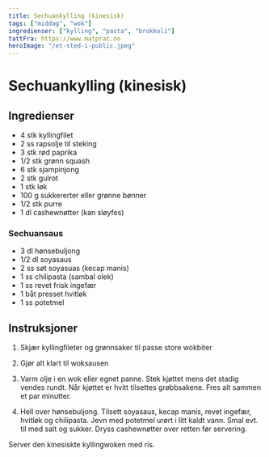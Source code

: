 ```yaml
---
title: Sechuankylling (kinesisk)
tags: ["middag", "wok"]
ingredienser: ["kylling", "pasta", "brokkoli"]
tattFra: https://www.matprat.no
heroImage: "/et-sted-i-public.jpeg"
---
```


# Sechuankylling (kinesisk)

## Ingredienser

- 4 stk kyllingfilet
- 2 ss rapsolje til steking
- 3 stk rød paprika
- 1/2 stk grønn squash
- 6 stk sjampinjong
- 2 stk gulrot
- 1 stk løk
- 100 g sukkererter eller grønne bønner
- 1/2 stk purre
- 1 dl cashewnøtter (kan sløyfes)

### Sechuansaus

- 3 dl hønsebuljong
- 1/2 dl soyasaus
- 2 ss søt soyasuas (kecap manis)
- 1 ss chilipasta (sambal olek)
- 1 ss revet frisk ingefær
- 1 båt presset hvitløk
- 1 ss potetmel

## Instruksjoner

1. Skjær kyllingfileter og grønnsaker til passe store wokbiter

2. Gjør alt klart til woksausen

3. Varm olje i en wok eller egnet panne. Stek kjøttet mens det stadig vendes rundt. Når kjøttet er hvitt tilsettes grøbbsakene. Fres alt sammen et par minutter.

4. Hell over hønsebuljong. Tilsett soyasaus, kecap manis, revet ingefær, hvitløk og chilipasta. Jevn med potetmel urørt i litt kaldt vann. Smal evt. til med salt og sukker. Dryss cashewnøtter over retten før servering.

Server den kinesiskte kyllingwoken med ris.
